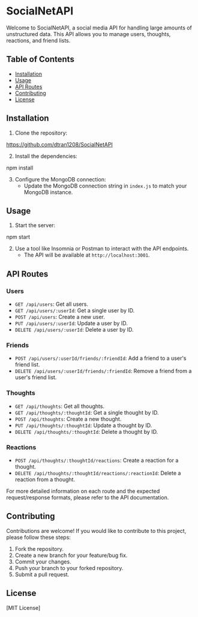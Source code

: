 # SocialNetAPI

Welcome to SocialNetAPI, a social media API for handling large amounts of unstructured data. This API allows you to manage users, thoughts, reactions, and friend lists.

## Table of Contents
- [Installation](#installation)
- [Usage](#usage)
- [API Routes](#api-routes)
- [Contributing](#contributing)
- [License](#license)

## Installation

1. Clone the repository:

https://github.com/dtran1208/SocialNetAPI

2. Install the dependencies:

npm install


3. Configure the MongoDB connection:
   - Update the MongoDB connection string in `index.js` to match your MongoDB instance.

## Usage

1. Start the server:

npm start

2. Use a tool like Insomnia or Postman to interact with the API endpoints.
   - The API will be available at `http://localhost:3001`.

## API Routes

### Users

- `GET /api/users`: Get all users.
- `GET /api/users/:userId`: Get a single user by ID.
- `POST /api/users`: Create a new user.
- `PUT /api/users/:userId`: Update a user by ID.
- `DELETE /api/users/:userId`: Delete a user by ID.

### Friends

- `POST /api/users/:userId/friends/:friendId`: Add a friend to a user's friend list.
- `DELETE /api/users/:userId/friends/:friendId`: Remove a friend from a user's friend list.

### Thoughts

- `GET /api/thoughts`: Get all thoughts.
- `GET /api/thoughts/:thoughtId`: Get a single thought by ID.
- `POST /api/thoughts`: Create a new thought.
- `PUT /api/thoughts/:thoughtId`: Update a thought by ID.
- `DELETE /api/thoughts/:thoughtId`: Delete a thought by ID.

### Reactions

- `POST /api/thoughts/:thoughtId/reactions`: Create a reaction for a thought.
- `DELETE /api/thoughts/:thoughtId/reactions/:reactionId`: Delete a reaction from a thought.

For more detailed information on each route and the expected request/response formats, please refer to the API documentation.

## Contributing

Contributions are welcome! If you would like to contribute to this project, please follow these steps:
1. Fork the repository.
2. Create a new branch for your feature/bug fix.
3. Commit your changes.
4. Push your branch to your forked repository.
5. Submit a pull request.

## License

[MIT License]
